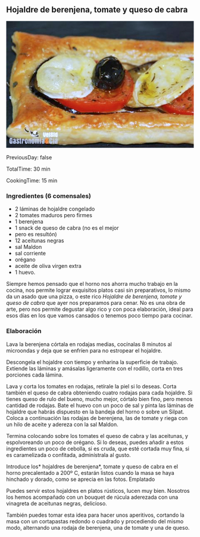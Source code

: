 [title]: #()

## Hojaldre de berenjena, tomate y queso de cabra

[img]: #()

![](../docs/imgs/0040-hojaldre_berentomatecabra1.jpg)

[#url]:#()

[](http://www.gastronomiaycia.com/2008/02/11/receta-de-hojaldre-de-berenjena-tomate-y-queso-de-cabra/)

[recipe-time]: #()

PreviousDay: false

TotalTime: 30 min

CookingTime: 15 min

[ingredients-content]: #()

### Ingredientes (6 comensales)
    
* 2 láminas de hojaldre congelado
* 2 tomates maduros pero firmes
* 1 berenjena
* 1 snack de queso de cabra (no es el mejor
* pero es resultón)
* 12 aceitunas negras
* sal Maldon
* sal corriente
* orégano
* aceite de oliva
virgen extra
* 1 huevo.


[content]: #()


Siempre hemos pensado que el horno nos ahorra mucho trabajo en la cocina,
nos permite lograr exquisitos platos casi sin preparativos, lo mismo da un
asado que una pizza, o este rico *Hojaldre de berenjena, tomate y queso de
cabra* que ayer nos preparamos para cenar. No es una obra de arte, pero nos
permite degustar algo rico y con poca elaboración, ideal para esos días en
los que vamos cansados o tenemos poco tiempo para cocinar.


### Elaboración

Lava la berenjena córtala en rodajas medias, cocínalas 8 minutos[](timer:8:minutes) al microondas y deja que se enfríen para no estropear el hojaldre.

Descongela el hojaldre con tiempo y
enharina la superficie de trabajo. Extiende las láminas y amásalas
ligeramente con el rodillo, corta en tres porciones cada lámina.

Lava y corta los tomates en rodajas, retírale la piel si lo deseas. Corta
también el queso de cabra obteniendo cuatro rodajas para cada hojaldre. Si
tienes queso de rulo del bueno, mucho mejor, córtalo bien fino, pero menos
cantidad de rodajas.
Bate el huevo con un poco de sal y pinta las láminas de hojaldre que habrás
dispuesto en la bandeja del horno o sobre un Silpat. Coloca a continuación
las rodajas de berenjena, las de tomate y riega con un hilo de aceite y
adereza con la sal Maldon.

Termina colocando sobre los tomates el queso de cabra y las aceitunas, y
espolvoreando un poco de orégano. Si lo deseas, puedes añadir a estos
ingredientes un poco de cebolla, si es cruda, que esté cortada muy fina, si
es caramelizada o confitada, adminístrala al gusto.

Introduce los* hojaldres de berenjena*, tomate y queso de cabra en el horno
precalentado a 200º C, estarán listos cuando la masa se haya hinchado y
dorado, como se aprecia en las fotos.
Emplatado

Puedes servir estos hojaldres en platos rústicos, lucen muy bien. Nosotros
los hemos acompañado con un bouquet
de
rúcula aderezada con una vinagreta de aceitunas negras, delicioso.

También puedes tomar esta idea para hacer unos aperitivos, cortando la masa
con un cortapastas redondo
o cuadrado y procediendo del mismo modo, alternando una rodaja de
berenjena, una de tomate y una de queso.

